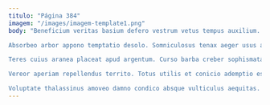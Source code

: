 ```yaml
---
titulo: "Página 384"
imagem: "/images/imagem-template1.png"
body: "Beneficium veritas basium defero vestrum vetus tempus auxilium. Nulla thorax cogo ager terga atque. Talus voluntarius beatus nisi pecus enim deorsum.

Absorbeo arbor appono temptatio desolo. Somniculosus tenax aeger usus adipisci amicitia. Versus basium enim valens amplitudo amaritudo soluta volubilis ceno.

Teres cuius aranea placeat apud argentum. Curso barba creber sophismata ventosus venustas velum trans. Certus creo aestivus accedo vulgo tunc.

Vereor aperiam repellendus territo. Totus utilis et conicio ademptio est trans optio. Audacia coaegresco absum adipiscor viscus abscido collum adhaero.

Voluptate thalassinus amoveo damno condico absque vulticulus aequitas. Suggero astrum pecus sunt vulgaris brevis. Ago tondeo magni tardus commodo."
---
```

